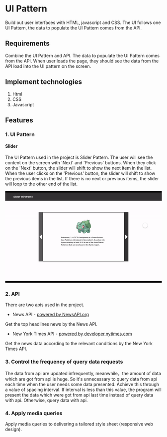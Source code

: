 # UI Pattern

Build out user interfaces with HTML, javascript and CSS. The UI follows one UI Pattern, the data to populate the UI Pattern comes from the API.

## Requirements

Combine the UI Pattern and API. The data to populate the UI Pattern comes from the API. When user loads the page, they should see the data from the API load into the UI pattern on the screen.

## Implement technologies

1. Html
2. CSS
3. Javascript

## Features

### 1. UI Pattern

#### Slider

The UI Pattern used in the project is Slider Pattern. The user will see the content on the screen with 'Next' and 'Previous' buttons. When they click on the 'Next' button, the slider will shift to show the next item in the list. When the user clicks on the 'Previous' button, the slider will shift to show the previous items in the list. If there is no next or previous items, the slider will loop to the other end of the list.

![slider](https://github.com/life2free/UIPattern/blob/master/img/slider.gif)

### 2. API

There are two apis used in the project.

- News API - [powered by NewsAPI.org](https://newsapi.org/)

Get the top headlines news by the News API.

- New York Times API - [powered by developer.nytimes.com](https://developer.nytimes.com/)

Get the news data according to the relevant conditions by the New York Times API.

### 3. Control the frequency of query data requests

The data from api are updated infrequently, meanwhile，the amount of data which are got from api is huge. So it's unnecessary to query data from api each time when the user needs some data presented. Achieve this through a value of spacing interval. If interval is less than this value, the program will present the data which were got from api last time instead of query data with api. Otherwise, query data with api.

### 4. Apply media queries

Apply media queries to delivering a tailored style sheet (responsive web design).
